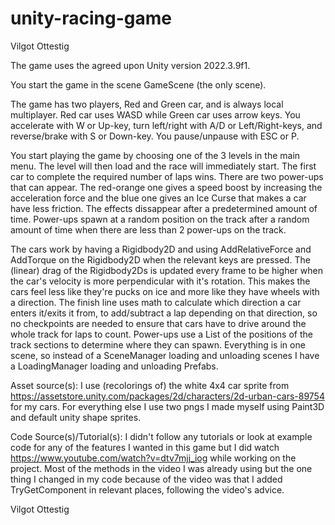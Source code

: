 # unity-racing-game
Vilgot Ottestig

The game uses the agreed upon Unity version 2022.3.9f1.

You start the game in the scene GameScene (the only scene).

The game has two players, Red and Green car, and is always local multiplayer. Red car uses WASD while Green car uses arrow keys. You accelerate with W or Up-key, turn left/right with A/D or Left/Right-keys, and reverse/brake with S or Down-key. You pause/unpause with ESC or P.

You start playing the game by choosing one of the 3 levels in the main menu. The level will then load and the race will immediately start. The first car to complete the required number of laps wins. There are two power-ups that can appear. The red-orange one gives a speed boost by increasing the acceleration force and the blue one gives an Ice Curse that makes a car have less friction. The effects dissappear after a predetermined amount of time. Power-ups spawn at a random position on the track after a random amount of time when there are less than 2 power-ups on the track.

The cars work by having a Rigidbody2D and using AddRelativeForce and AddTorque on the Rigidbody2D when the relevant keys are pressed. The (linear) drag of the Rigidbody2Ds is updated every frame to be higher when the car's velocity is more perpendicular with it's rotation. This makes the cars feel less like they're pucks on ice and more like they have wheels with a direction. The finish line uses math to calculate which direction a car enters it/exits it from, to add/subtract a lap depending on that direction, so no checkpoints are needed to ensure that cars have to drive around the whole track for laps to count. Power-ups use a List of the positions of the track sections to determine where they can spawn. Everything is in one scene, so instead of a SceneManager loading and unloading scenes I have a LoadingManager loading and unloading Prefabs.
  
Asset source(s):
I use (recolorings of) the white 4x4 car sprite from https://assetstore.unity.com/packages/2d/characters/2d-urban-cars-89754 for my cars. For everything else I use two pngs I made myself using Paint3D and default unity shape sprites.

Code Source(s)/Tutorial(s):
I didn't follow any tutorials or look at example code for any of the features I wanted in this game but I did watch https://www.youtube.com/watch?v=dtv7mjj_iog while working on the project. Most of the methods in the video I was already using but the one thing I changed in my code because of the video was that I added TryGetComponent in relevant places, following the video's advice.

Vilgot Ottestig